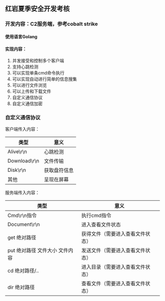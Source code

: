 ## 红岩夏季安全开发考核

### 开发内容：C2服务端，参考cobalt strike

#### 使用语言Golang

#### 实现内容：

1. 并发接受和控制多个客户端
2. 支持心跳检测
3. 可以实现单条cmd命令执行
4. 可以实现自动进行简单的信息搜集
5. 可以进行文件浏览
6. 可以上传和下载文件
7. 自定义通信协议
8. 自定义通信加密

### 自定义通信协议


客户端传入内容：

| 类型           | 意义     |
|--------------|--------|
| Alive\r\n    | 心跳检测   |
| Download\r\n | 文件传输   |
| Disk\r\n     | 获取盘符信息 |
 | 其他           | 呈现在屏幕  | 

服务端传入内容：

| 类型                           | 意义                             |
| ------------------------------ | -------------------------------- |
| Cmd\r\n指令                    | 执行cmd指令                      |
| Document\r\n                   | 进入查看文件状态                 |
| get 绝对路径                   | 获得文件（需要进入查看文件状态） |
| put 绝对路径 文件大小 文件内容 | 发送文件（需要进入查看文件状态） |
| cd  绝对路径/..                | 进入目录（需要进入查看文件状态） |
| dir 绝对路径                   | 查看文件（需要进入查看文件状态） |

